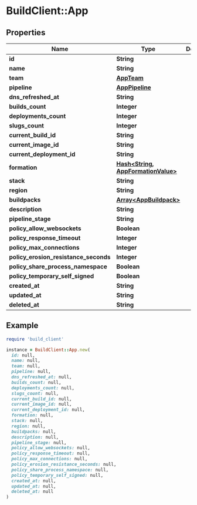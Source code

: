 # BuildClient::App

## Properties

| Name | Type | Description | Notes |
| ---- | ---- | ----------- | ----- |
| **id** | **String** |  |  |
| **name** | **String** |  |  |
| **team** | [**AppTeam**](AppTeam.md) |  |  |
| **pipeline** | [**AppPipeline**](AppPipeline.md) |  | [optional] |
| **dns_refreshed_at** | **String** |  | [optional] |
| **builds_count** | **Integer** |  | [optional] |
| **deployments_count** | **Integer** |  | [optional] |
| **slugs_count** | **Integer** |  | [optional] |
| **current_build_id** | **String** |  | [optional] |
| **current_image_id** | **String** |  | [optional] |
| **current_deployment_id** | **String** |  | [optional] |
| **formation** | [**Hash&lt;String, AppFormationValue&gt;**](AppFormationValue.md) |  | [optional] |
| **stack** | **String** |  |  |
| **region** | **String** |  |  |
| **buildpacks** | [**Array&lt;AppBuildpack&gt;**](AppBuildpack.md) |  | [optional] |
| **description** | **String** |  | [optional] |
| **pipeline_stage** | **String** |  | [optional] |
| **policy_allow_websockets** | **Boolean** |  | [optional] |
| **policy_response_timeout** | **Integer** |  | [optional] |
| **policy_max_connections** | **Integer** |  | [optional] |
| **policy_erosion_resistance_seconds** | **Integer** |  | [optional] |
| **policy_share_process_namespace** | **Boolean** |  | [optional] |
| **policy_temporary_self_signed** | **Boolean** |  | [optional] |
| **created_at** | **String** |  | [optional] |
| **updated_at** | **String** |  | [optional] |
| **deleted_at** | **String** |  | [optional] |

## Example

```ruby
require 'build_client'

instance = BuildClient::App.new(
  id: null,
  name: null,
  team: null,
  pipeline: null,
  dns_refreshed_at: null,
  builds_count: null,
  deployments_count: null,
  slugs_count: null,
  current_build_id: null,
  current_image_id: null,
  current_deployment_id: null,
  formation: null,
  stack: null,
  region: null,
  buildpacks: null,
  description: null,
  pipeline_stage: null,
  policy_allow_websockets: null,
  policy_response_timeout: null,
  policy_max_connections: null,
  policy_erosion_resistance_seconds: null,
  policy_share_process_namespace: null,
  policy_temporary_self_signed: null,
  created_at: null,
  updated_at: null,
  deleted_at: null
)
```

